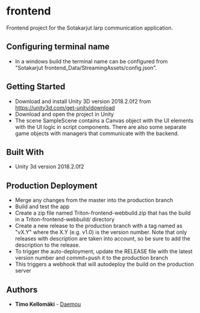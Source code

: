 # frontend

Frontend project for the Sotakarjut larp communication application.

## Configuring terminal name

* In a windows build the terminal name can be configured from "Sotakarjut frontend_Data/StreamingAssets/config.json".

## Getting Started

* Download and install Unity 3D version 2018.2.0f2 from https://unity3d.com/get-unity/download
* Download and open the project in Unity
* The scene SampleScene contains a Canvas object with the UI elements with the UI logic in script components. There are also some separate game objects with managers that communicate with the backend.

## Built With

* Unity 3d version 2018.2.0f2

## Production Deployment

* Merge any changes from the master into the production branch
* Build and test the app
* Create a zip file named Triton-frontend-webbuild.zip that has the build in a Triton-frontend-webbuild/ directory
* Create a new release to the production branch with a tag named as "vX.Y" where the X.Y (e.g. v1.0) is the version number. Note that only releases with description are taken into account, so be sure to add the description to the release.
* To trigger the auto-deployment, update the RELEASE file with the latest version number and commit+push it to the production branch
* This triggers a webhook that will autodeploy the build on the production server

## Authors

* **Timo Kellomäki** - [Daemou](https://github.com/Daemou)
